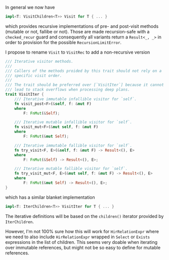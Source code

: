 In general we now have

```rust
impl<T: VisitChildren<T>> Visit for T { ... }
```

which provides recursive implementations of pre- and post-visit methods (mutable or not, fallibe or not). Those are made recursion-safe with a `checked_recur` guard and consequently all variants return a `Result<_, _>` in order to provision for the possible `RecursionLimitError`.

I propose to rename `Visit` to `VisitRec` to add a non-recursive version

```rust
/// Iterative visitor methods.
///
/// Callers of the methods proided by this trait should not rely on a
/// specific visit order.
///
/// The trait should be preferred over [`VisitIter`] because it cannot
/// lead to stack overflows when processing deep plans.
trait VisitIter {
    /// Iterative immutable infallible visitor for `self`.
    fn visit_post<F>(&self, f: &mut F)
    where
        F: FnMut(&Self);

    /// Iterative mutable infallible visitor for `self`.
    fn visit_mut<F>(&mut self, f: &mut F)
    where
        F: FnMut(&mut Self);

    /// Iterative immutable fallible visitor for `self`.
    fn try_visit<F, E>(&self, f: &mut F) -> Result<(), E>
    where
        F: FnMut(&Self) -> Result<(), E>;

    /// Iterative mutable fallible visitor for `self`.
    fn try_visit_mut<F, E>(&mut self, f: &mut F) -> Result<(), E>
    where
        F: FnMut(&mut Self) -> Result<(), E>;
}
```

which has a similar blanket implementation

```rust
impl<T: IterChildren<T>> VisitIter for T { ... }
```

The iterative definitions will be based on the `children()` iterator provided by `IterChildren`.

However, I'm not 100% sure how this will work for `HirRelationExpr` where we need to also include `HirRelationExpr` wrapped in `Select` or `Exists` expressions in the list of children. This seems very doable when iterating over immutable references, but might not be so easy to define for mutable references.
